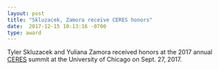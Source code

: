 ```yaml
---
layout: post
title: "Skluzacek, Zamora receive CERES honors"
date:  2017-12-15 10:13:16 -0700
type: award
---
```

Tyler Skluzacek and Yuliana Zamora received honors at the 2017 annual [CERES](https://ceres.cs.uchicago.edu/index.html)
summit at the University of Chicago on Sept. 27, 2017.
